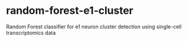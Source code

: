 # random-forest-e1-cluster
Random Forest classifier for e1 neuron cluster detection using single-cell transcriptomics data
